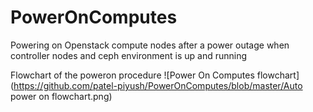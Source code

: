 # PowerOnComputes
Powering on Openstack compute nodes after a power outage when controller nodes and ceph environment is up and running

Flowchart of the poweron procedure
![Power On Computes flowchart](https://github.com/patel-piyush/PowerOnComputes/blob/master/Auto power on flowchart.png)
